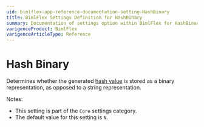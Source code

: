 ```yaml
---
uid: bimlflex-app-reference-documentation-setting-HashBinary
title: BimlFlex Settings Definition for HashBinary
summary: Documentation of settings option within BimlFlex for HashBinary
varigenceProduct: BimlFlex
varigenceArticleType: Reference
---
```


# Hash Binary

Determines whether the generated [hash value](xref:bimlflex-concepts-hashing) is stored as a binary representation, as opposed to a string representation.

Notes:

* This setting is part of the `Core` settings category.
* The default value for this setting is `N`.
